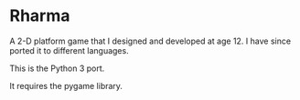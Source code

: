 # Rharma

A 2-D platform game that I designed and developed at age 12.
I have since ported it to different languages.

This is the Python 3 port.

It requires the pygame library.
